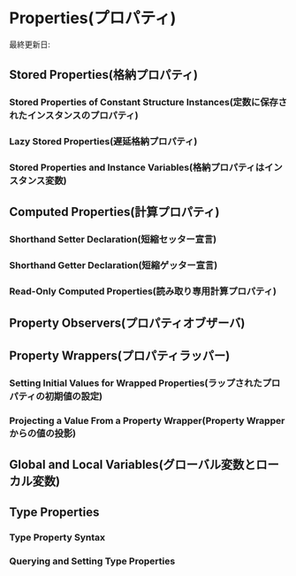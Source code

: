 # Properties(プロパティ)

最終更新日:

## Stored Properties(格納プロパティ)

### Stored Properties of Constant Structure Instances(定数に保存されたインスタンスのプロパティ)

### Lazy Stored Properties(遅延格納プロパティ)

### Stored Properties and Instance Variables(格納プロパティはインスタンス変数)

## Computed Properties(計算プロパティ)

### Shorthand Setter Declaration(短縮セッター宣言)

### Shorthand Getter Declaration(短縮ゲッター宣言)

### Read-Only Computed Properties(読み取り専用計算プロパティ)

## Property Observers(プロパティオブザーバ)

## Property Wrappers(プロパティラッパー)

### Setting Initial Values for Wrapped Properties(ラップされたプロパティの初期値の設定)

### Projecting a Value From a Property Wrapper(Property Wrapperからの値の投影)

## Global and Local Variables(グローバル変数とローカル変数)

## Type Properties

### Type Property Syntax

### Querying and Setting Type Properties